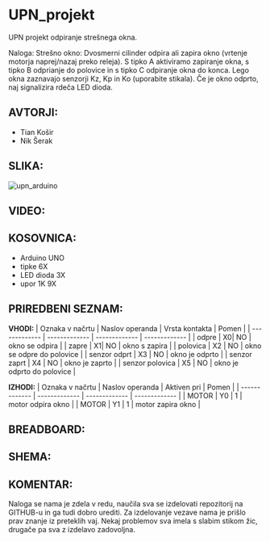 # UPN_projekt
UPN projekt odpiranje strešnega okna.

Naloga:
Strešno okno: Dvosmerni cilinder odpira ali zapira okno (vrtenje motorja naprej/nazaj preko releja). S tipko A aktiviramo zapiranje okna, s tipko B odprianje do polovice in s tipko C odpiranje okna do konca. Lego okna zaznavajo senzorji Kz, Kp in Ko (uporabite stikala). Če je okno odprto, naj signalizira rdeča LED dioda. 

**AVTORJI:** <br />
-
- Tian Košir <br />
- Nik Šerak 

**SLIKA:**
-
![upn_arduino](https://user-images.githubusercontent.com/81773870/168566014-0947f9c1-e8e5-4175-a556-dc3c78b3b1c1.jpeg)


**VIDEO:**
-





**KOSOVNICA:**
-
- Arduino UNO
- tipke 6X
- LED dioda 3X
- upor 1K 9X

**PRIREDBENI SEZNAM:**
-
**VHODI:**
| Oznaka v načrtu  | Naslov operanda | Vrsta kontakta  | Pomen |
| ------------- | ------------- | ------------- | ------------- |
| odpre  | X0| NO  | okno se odpira  |
| zapre  | X1| NO   | okno s zapira  |
| polovica  | X2  | NO    | okno se odpre do polovice  |
| senzor odprt  | X3 | NO    | okno je odprto  |
| senzor zaprt  | X4  | NO    | okno je zaprto  |
| senzor polovica  | X5  | NO    | okno je odprto do polovice  |

**IZHODI:**
| Oznaka v načrtu | Naslov operanda | Aktiven pri  | Pomen |
| ------------- | ------------- | ------------- | ------------- |
| MOTOR  | Y0  | 1  | motor odpira okno  |
| MOTOR  | Y1  | 1  | motor zapira okno  |


**BREADBOARD:**
-


**SHEMA:**
-


**KOMENTAR:**
-
Naloga se nama je zdela v redu, naučila sva se izdelovati repozitorij na GITHUB-u in ga tudi dobro urediti. Za izdelovanje vezave nama je prišlo prav znanje iz preteklih vaj. Nekaj problemov sva imela s slabim stikom žic, drugače pa sva z izdelavo zadovoljna.
